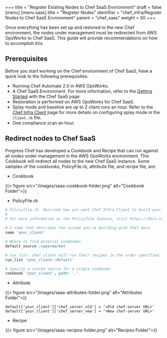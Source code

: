 +++
title = "Register Existing Nodes to Chef SaaS Environment"
draft = false
[menu]
  [menu.saas]
    title = "Register Nodes"
    identifier = "chef_infra/Register Nodes to Chef SaaS Environment"
    parent = "chef_saas"
    weight = 50
+++

Once everything has been set up and restored to the new Chef environment, the nodes under management must be redirected from AWS OpsWorks to Chef SaaS. This guide will provide recommendations on how to accomplish this.

## Prerequisites

Before you start working on the Chef environment of Chef SaaS, have a quick look to the following prerequisites:

* Running Chef Automate 2.0 in AWS OpsWorks.
* A Chef SaaS Environment. For more information, refer to the [Getting Started](/get_started/) with the Chef SaaS page.
* Restoration is performed on AWS OpsWorks for Chef SaaS.
* Splay mode and baseline are up to 2 client runs an hour. Refer to the [Chef Infra Client](https://docs.chef.io/ctl_chef_client/) page for more details on configuring splay mode in the `client.rb` file.
* One compliance scan an hour.

## Redirect nodes to Chef SaaS

Progress Chef has developed a Cookbook and Recipe that can run against all nodes under management in the AWS OpsWorks environment. This Cookbook will redirect all nodes to the new Chef SaaS instance. Some samples of the cookbooks, PolicyFile.rb, attribute file, and recipe file, are:

* Cookbook

{{< figure src="/images/saas-cookbook-folder.png" alt="Cookbook Folder">}}

* PolicyFile.rb

```ruby
# Policyfile.rb  Describe how you want Chef Infra Client to build your system.
#
# For more information on the Policyfule feature, visit https://docs.chef.io/policyfile

# A name that describes the system you're building with Chef docs.
name 'your_client'

# Where to find external cookbooks:
default_source :supermarket

# run_list: chef_client will run their recipes in the order specified.
run_list 'your_client::default'

# Specify a custom source for a single cookbook:
cookbook 'your_client', path: '.'
```

* Attribute

{{< figure src="/images/saas-attributes-folder.png" alt="Attributes Folder">}}

`default[‘your_client']['chef_server_old'] = ‘<Old chef-server URL>’`
`default[‘your_client']['chef_server_new'] = ‘<New chef-server URL>'`

* Recipe

{{< figure src="/images/saas-recipes-folder.png" alt="Recipes Folder">}}
